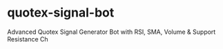 # quotex-signal-bot
Advanced Quotex Signal Generator Bot with RSI, SMA, Volume &amp; Support Resistance  Ch
